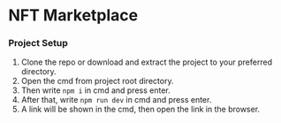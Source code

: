 # NFT Marketplace

### Project Setup
1. Clone the repo or download and extract the project to your preferred directory.
2. Open the cmd from project root directory.
3. Then write `npm i` in cmd and press enter.
4. After that, write `npm run dev` in cmd and press enter.
5. A link will be shown in the cmd, then open the link in the browser.
